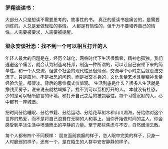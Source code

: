### 罗翔谈读书：

大部分人只是想读不需要思考的，故事性的书。
真正的爱读书是痛苦的，是需要训练的。人总是爱做轻松的事情。
人都是有惰性的，但千万不要培养自己的惰性。人需要被要求，人需要被提醒。



### 梁永安谈社恐：找不到一个可以相互打开的人

年轻人最大的问题是在，经历全球化，网络时代下生活很飘零，精神也孤独。我们逃避这个痛苦，就会认为制造乌托邦，制造一种所谓的，可以让自己安顿下来的简单性。和一个人交流，但这个社会的现代性还很薄弱，交流半个小时之后就没法交流了。只是应付。不是社恐的问题，而是社交本身的，文化含量艺术含量精神含量经验含量，都很淡。背后的思维模式价值观。
生活到底是什么？很多人生活就是挣钱买房子，说来说去就枯竭掉了。找不到可以互相打开的人。
本就没有社恐，少的是可以畅所欲言的环境，和打开自己之后的被包容性。每个习惯沉默的人，心中都有一座城堡。



把时间分给睡眠、分给书籍、分给运动、分给花草树木和山川湖海，分给你对这个世界的热爱，而不是将自己浪费在无聊的人和事上。当你开始做时间的主人，你会感受到平淡生活中喷涌而出的平静的力量。至于那些焦虑与不安，自然烟消云散。



每个人都有四个不同模样：
朋友面前疯癫的样子，恋人眼中完美的样子，只身一人时脆弱的样子，还有一个，是在陌生的人群中安安静静的样子。